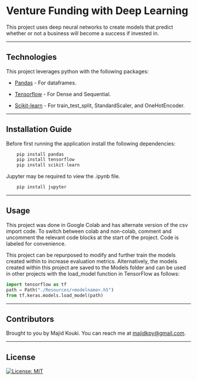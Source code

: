# Venture Funding with Deep Learning

This project uses deep neural networks to create models that predict whether or not a business will become a success if invested in. 

---

## Technologies

This project leverages python with the following packages:

* [Pandas](https://github.com/pandas-dev/pandas) - For dataframes.

* [Tensorflow](https://github.com/tensorflow/tensorflow) - For Dense and Sequential.

* [Scikit-learn](https://github.com/scikit-learn/scikit-learn) - For train_test_split, StandardScaler, and OneHotEncoder.

---

## Installation Guide

Before first running the application install the following dependencies:

```python
    pip install pandas
    pip install tensorflow
    pip install scikit-learn
```

Jupyter may be required to view the .ipynb file.

```python
    pip install jupyter
```

---

## Usage

This project was done in Google Colab and has alternate version of the csv import code. To switch between colab and non-colab, comment and uncomment the relevant code blocks at the start of the project. Code is labeled for convenience.

This project can be repurposed to modify and further train the models created within to increase evaluation metrics. Alternatively, the models created within this project are saved to the Models folder and can be used in other projects with the load_model function in TensorFlow as follows:

```python
import tensorflow as tf
path = Path("./Resources/<modelname>.h5")
from tf.keras.models.load_model(path)
```

---

## Contributors

Brought to you by Majid Kouki. You can reach me at [majidkpy@gmail.com](mailto:majidkpy@gmail.com).

---

## License

[![License: MIT](https://img.shields.io/badge/License-MIT-yellow.svg)](https://opensource.org/licenses/MIT)
